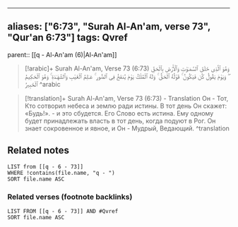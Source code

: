 
---
aliases: ["6:73", "Surah Al-An'am, verse 73", "Qur'an 6:73"]
tags: Qvref
---

parent:: [[q - Al-An'am (6)|Al-An'am]]

> [!arabic]+ Surah Al-An'am, Verse 73 (6:73)
> <span class="quran-arabic">وَهُوَ ٱلَّذِى خَلَقَ ٱلسَّمَـٰوَٰتِ وَٱلْأَرْضَ بِٱلْحَقِّ ۖ وَيَوْمَ يَقُولُ كُن فَيَكُونُ ۚ قَوْلُهُ ٱلْحَقُّ ۚ وَلَهُ ٱلْمُلْكُ يَوْمَ يُنفَخُ فِى ٱلصُّورِ ۚ عَـٰلِمُ ٱلْغَيْبِ وَٱلشَّهَـٰدَةِ ۚ وَهُوَ ٱلْحَكِيمُ ٱلْخَبِيرُ</span>
^arabic

> [!translation]+ Surah Al-An'am, Verse 73 (6:73) - Translation
> Он - Тот, Кто сотворил небеса и землю ради истины. В тот день Он скажет: «Будь!». - и это сбудется. Его Слово есть истина. Ему одному будет принадлежать власть в тот день, когда подуют в Рог. Он знает сокровенное и явное, и Он - Мудрый, Ведающий.
^translation



## Related notes
```dataview
LIST from [[q - 6 - 73]]
WHERE !contains(file.name, "q - ")
SORT file.name ASC
```

### Related verses (footnote backlinks)
```dataview
LIST FROM [[q - 6 - 73]] AND #Qvref
SORT file.name ASC
```


